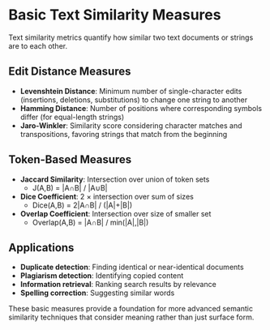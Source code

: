# Basic Text Similarity Measures

Text similarity metrics quantify how similar two text documents or strings are to each other.

## Edit Distance Measures
- **Levenshtein Distance**: Minimum number of single-character edits (insertions, deletions, substitutions) to change one string to another
- **Hamming Distance**: Number of positions where corresponding symbols differ (for equal-length strings)
- **Jaro-Winkler**: Similarity score considering character matches and transpositions, favoring strings that match from the beginning

## Token-Based Measures
- **Jaccard Similarity**: Intersection over union of token sets
  - J(A,B) = |A∩B| / |A∪B|
- **Dice Coefficient**: 2 × intersection over sum of sizes
  - Dice(A,B) = 2|A∩B| / (|A|+|B|)
- **Overlap Coefficient**: Intersection over size of smaller set
  - Overlap(A,B) = |A∩B| / min(|A|,|B|)

## Applications
- **Duplicate detection**: Finding identical or near-identical documents
- **Plagiarism detection**: Identifying copied content
- **Information retrieval**: Ranking search results by relevance
- **Spelling correction**: Suggesting similar words

These basic measures provide a foundation for more advanced semantic similarity techniques that consider meaning rather than just surface form.
